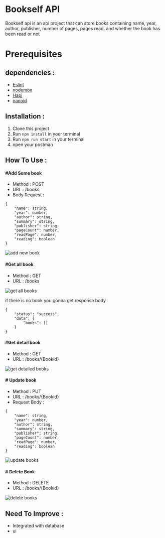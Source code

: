 Bookself API 
======
Bookself api is an api project that can store books containing name, year, author, publisher, number of pages, pages read, and whether the book has been read or not

Prerequisites
=======
dependencies :
-------
* [Eslint](https://www.npmjs.com/package/eslint?activeTab=readme) 
* [nodemon](https://www.npmjs.com/package/nodemon) 
* [Hapi](https://www.npmjs.com/package/@hapi/hapi)  
* [nanoid](https://www.npmjs.com/package/nanoid)  

Installation :
-------
1. Clone this project 
2. Run `npm install` in your terminal 
3. Run `npm run start` in your terminal 
4. open your postman 

How To Use :
-------
####  #Add Some book 
* Method : POST 
* URL : /books 
* Body Request : 

``` 
{
    "name": string,
    "year": number,
    "author": string,
    "summary": string,
    "publisher": string,
    "pageCount": number,
    "readPage": number,
    "reading": boolean
}
```

![add new book ](https://user-images.githubusercontent.com/69721453/216074976-e4909e7b-ec7e-4515-b1e9-e0a1d1a0d1e2.jpg)

####  #Get all book 
* Method : GET  
* URL : /books 

![get all books ](https://user-images.githubusercontent.com/69721453/216111537-4216498b-9496-46d9-85b4-2d4c910fa23e.jpg)

if there is no book  you gonna get response body 
```
{
    "status": "success",
    "data": {
        "books": []
    }
}
```
####  #Get detail book 
* Method : GET  
* URL : /books/{Bookid}

![get detailed books ](https://user-images.githubusercontent.com/69721453/216112403-bd5a1304-1cef-4fcc-b81c-b715599ce37a.jpg)

####  # Update book 
* Method : PUT  
* URL : /books/{Bookid}
* Request Body : 
```
{
    "name": string,
    "year": number,
    "author": string,
    "summary": string,
    "publisher": string,
    "pageCount": number,
    "readPage": number,
    "reading": boolean
}
```
![update books ](https://user-images.githubusercontent.com/69721453/216112538-0f15b9f4-ab61-4a39-9d57-f20a755bf46a.jpg)


####  # Delete Book 
* Method : DELETE  
* URL : /books/{Bookid}

![delete books](https://user-images.githubusercontent.com/69721453/216113122-639d1273-71e9-4519-baf5-9202f54d3261.jpg)

Need To Improve : 
---
* Integrated with database
* ui
